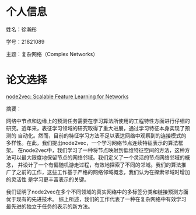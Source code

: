 个人信息
===
姓名：徐瀚彤

学号：21821089

主题：复杂网络（Complex Networks）

论文选择
===

[node2vec: Scalable Feature Learning for Networks](https://cs.stanford.edu/people/jure/pubs/node2vec-kdd16.pdf)

摘要：

网络中节点和边缘上的预测任务需要在学习算法所使用的工程特性方面进行仔细的研究。近年来，表征学习领域的研究取得了重大进展，通过学习特征本身实现了预测的
自动化。然而，目前的特征学习方法不足以表达网络中观察到的连接模式的多样性。在此，我们提出node2vec，一个学习网络节点连续特征表示的算法框架。
在node2vec中，我们学习了一种将节点映射到低维特征空间的方法，这种方法可以最大限度地保留节点的网络邻域。我们定义了一个灵活的节点网络邻域的概念，
并设计了一个有偏随机游走过程，有效地探索了不同的邻域。我们的算法推广了之前的工作，这些工作基于严格的网络邻域概念，我们认为在探索邻域时增加的灵活性
是学习更丰富表示的关键。

我们证明了node2vec在多个不同领域的真实网络中的多标签分类和链接预测方面优于现有的先进技术。
综上所述，我们的工作代表了一种在复杂网络中有效学习最先进的独立于任务的表示的新方法。
